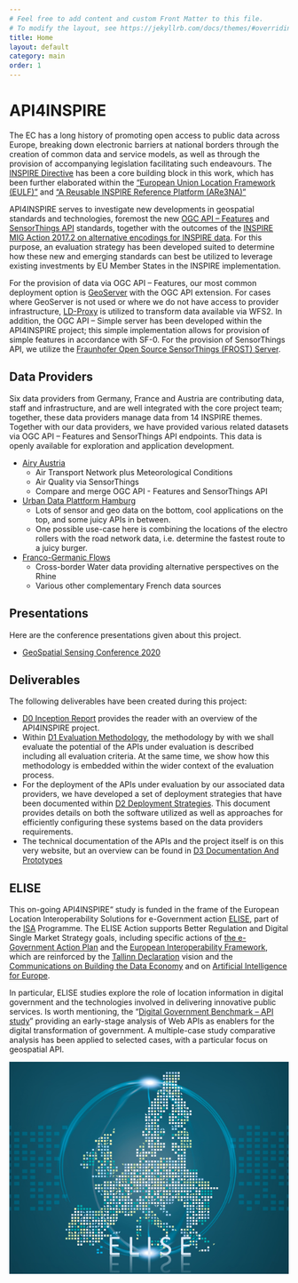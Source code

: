 ```yaml
---
# Feel free to add content and custom Front Matter to this file.
# To modify the layout, see https://jekyllrb.com/docs/themes/#overriding-theme-defaults
title: Home
layout: default
category: main
order: 1
---
```


# API4INSPIRE

The EC has a long history of promoting open access to public data across Europe, breaking down electronic barriers at national borders through the creation of common data and service models, as well as through the provision of accompanying legislation facilitating such endeavours.
The [INSPIRE Directive](https://inspire.ec.europa.eu/) has been a core building block in this work, which has been further elaborated within the [“European Union Location Framework (EULF)”](https://joinup.ec.europa.eu/collection/european-union-location-framework-eulf/about) and [“A Reusable INSPIRE Reference Platform (ARe3NA)”](https://joinup.ec.europa.eu/collection/are3na)

API4INSPIRE serves to investigate new developments in geospatial standards and technologies, foremost the new [OGC API – Features](https://www.ogc.org/standards/ogcapi-features) and [SensorThings API](https://www.ogc.org/standards/sensorthings) standards, together with the outcomes of the [INSPIRE MIG Action 2017.2 on alternative encodings for INSPIRE data](https://github.com/INSPIRE-MIF/2017.2).
For this purpose, an evaluation strategy has been developed suited to determine how these new and emerging standards can best be utilized to leverage existing investments by EU Member States in the INSPIRE implementation.

For the provision of data via OGC API – Features, our most common deployment option is [GeoServer](http://geoserver.org/) with the OGC API extension.
For cases where GeoServer is not used or where we do not have access to provider infrastructure, [LD-Proxy](https://interactive-instruments.github.io/ldproxy/) is utilized to transform data available via WFS2.
In addition, the OGC API – Simple server has been developed within the API4INSPIRE project; this simple implementation allows for provision of simple features in accordance with SF-0.
For the provision of SensorThings API, we utilize the [Fraunhofer Open Source SensorThings (FROST) Server](https://www.iosb.fraunhofer.de/servlet/is/82077/).


## Data Providers

Six data providers from Germany, France and Austria are contributing data, staff and infrastructure, and are well integrated with the core project team;
together, these data providers manage data from 14 INSPIRE themes.
Together with our data providers, we have provided various related datasets via OGC API – Features and SensorThings API endpoints.
This data is openly available for exploration and application development.

* [Airy Austria](datanests/airy-austria.md)
  * Air Transport Network plus Meteorological Conditions
  * Air Quality via SensorThings
  * Compare and merge OGC API - Features and SensorThings API
* [Urban Data Plattform Hamburg](datanests/hamburg.md)
  * Lots of sensor and geo data on the bottom, cool applications on the top, and some juicy APIs in between.
  * One possible use-case here is combining the locations of the electro rollers with the road network data, i.e. determine the fastest route to a juicy burger.
* [Franco-Germanic Flows](datanests/franco-germanic-flow.md)
  * Cross-border Water data providing alternative perspectives on the Rhine
  * Various other complementary French data sources


## Presentations

Here are the conference presentations given about this project.

* [GeoSpatial Sensing Conference 2020](files/API4INSPIRE-GeoSpatial_Sensing_Conf_v03.pdf)


## Deliverables

The following deliverables have been created during this project:

* [D0 Inception Report](files/D0-InceptionReport-v1.2.pdf) provides the reader with an overview of the API4INSPIRE project. 
* Within [D1 Evaluation Methodology](files/D1-EvaluationMethodology_1.1.pdf), the methodology by with we shall evaluate the potential of the APIs under evaluation is described including all evaluation criteria. At the same time, we show how this methodology is embedded within the wider context of the evaluation process.
* For the deployment of the APIs under evaluation by our associated data providers, we have developed a set of deployment strategies that have been documented within [D2 Deployment Strategies](files/D2-DeploymentStrategy_1.1.pdf). This document provides details on both the software utilized as well as approaches for efficiently configuring these systems based on the data providers requirements.
* The technical documentation of the APIs and the project itself is on this very website, but an overview can be found in [D3 Documentation And Prototypes](files/D3-DocumentationAndPrototypes_1.1.pdf)


## ELISE

This on-going API4INSPIRE“ study is funded in the frame of the European Location Interoperability Solutions for e-Government action [ELISE](https://ec.europa.eu/isa2/actions/elise_en),
 part of the [ISA](https://ec.europa.eu/digital-single-market/en/european-egovernment-action-plan-2016-2020) Programme.
The ELISE Action supports Better Regulation and Digital Single Market Strategy goals,
 including specific actions of [the e-Government Action Plan](https://ec.europa.eu/digital-single-market/en/european-egovernment-action-plan-2016-2020) and the [European Interoperability Framework](https://ec.europa.eu/isa2/eif_en),
 which are reinforced by the [Tallinn Declaration](http://ec.europa.eu/newsroom/document.cfm?doc_id=47559) vision
 and the [Communications on Building the Data Economy](https://eur-lex.europa.eu/content/news/building_EU_data_economy.html)
 and on [Artificial Intelligence for Europe](https://ec.europa.eu/digital-single-market/en/news/communication-artificial-intelligence-europe).

In particular, ELISE studies explore the role of location information in digital government and the technologies involved in delivering innovative public services.
Is worth mentioning, the “[Digital Government Benchmark – API study](https://joinup.ec.europa.eu/collection/elise-european-location-interoperability-solutions-e-government/document/report-digital-government-benchmark-api-study)” providing an early-stage analysis of Web APIs as enablers for the digital transformation of government.
A multiple-case study comparative analysis has been applied to selected cases, with a particular focus on geospatial API.

![ELISE](images/ELISE-VI.png)

